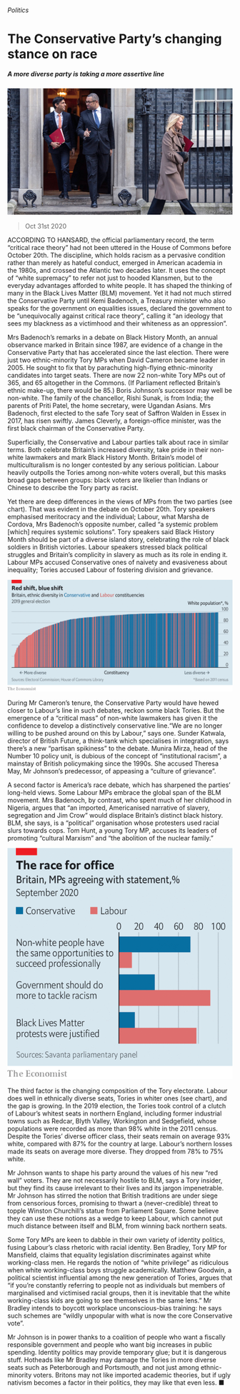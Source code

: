 ###### Politics

# The Conservative Party’s changing stance on race 

##### A more diverse party is taking a more assertive line 

![image](images/20201031_BRP004_0.jpg) 

> Oct 31st 2020 

ACCORDING TO HANSARD, the official parliamentary record, the term “critical race theory” had not been uttered in the House of Commons before October 20th. The discipline, which holds racism as a pervasive condition rather than merely as hateful conduct, emerged in American academia in the 1980s, and crossed the Atlantic two decades later. It uses the concept of “white supremacy” to refer not just to hooded Klansmen, but to the everyday advantages afforded to white people. It has shaped the thinking of many in the Black Lives Matter (BLM) movement. Yet it had not much stirred the Conservative Party until Kemi Badenoch, a Treasury minister who also speaks for the government on equalities issues, declared the government to be “unequivocally against critical race theory”, calling it “an ideology that sees my blackness as a victimhood and their whiteness as an oppression”.

Mrs Badenoch’s remarks in a debate on Black History Month, an annual observance marked in Britain since 1987, are evidence of a change in the Conservative Party that has accelerated since the last election. There were just two ethnic-minority Tory MPs when David Cameron became leader in 2005. He sought to fix that by parachuting high-flying ethnic-minority candidates into target seats. There are now 22 non-white Tory MPs out of 365, and 65 altogether in the Commons. (If Parliament reflected Britain’s ethnic make-up, there would be 85.) Boris Johnson’s successor may well be non-white. The family of the chancellor, Rishi Sunak, is from India; the parents of Priti Patel, the home secretary, were Ugandan Asians. Mrs Badenoch, first elected to the safe Tory seat of Saffron Walden in Essex in 2017, has risen swiftly. James Cleverly, a foreign-office minister, was the first black chairman of the Conservative Party.


Superficially, the Conservative and Labour parties talk about race in similar terms. Both celebrate Britain’s increased diversity, take pride in their non-white lawmakers and mark Black History Month. Britain’s model of multiculturalism is no longer contested by any serious politician. Labour heavily outpolls the Tories among non-white voters overall, but this masks broad gaps between groups: black voters are likelier than Indians or Chinese to describe the Tory party as racist.

Yet there are deep differences in the views of MPs from the two parties (see chart). That was evident in the debate on October 20th. Tory speakers emphasised meritocracy and the individual; Labour, what Marsha de Cordova, Mrs Badenoch’s opposite number, called “a systemic problem [which] requires systemic solutions”. Tory speakers said Black History Month should be part of a diverse island story, celebrating the role of black soldiers in British victories. Labour speakers stressed black political struggles and Britain’s complicity in slavery as much as its role in ending it. Labour MPs accused Conservative ones of naivety and evasiveness about inequality; Tories accused Labour of fostering division and grievance.

![image](images/20201031_BRC036.png) 


During Mr Cameron’s tenure, the Conservative Party would have hewed closer to Labour’s line in such debates, reckon some black Tories. But the emergence of a “critical mass” of non-white lawmakers has given it the confidence to develop a distinctively conservative line.“We are no longer willing to be pushed around on this by Labour,” says one. Sunder Katwala, director of British Future, a think-tank which specialises in integration, says there’s a new “partisan spikiness” to the debate. Munira Mirza, head of the Number 10 policy unit, is dubious of the concept of “institutional racism”, a mainstay of British policymaking since the 1990s. She accused Theresa May, Mr Johnson’s predecessor, of appeasing a “culture of grievance”.

A second factor is America’s race debate, which has sharpened the parties’ long-held views. Some Labour MPs embrace the global span of the BLM movement. Mrs Badenoch, by contrast, who spent much of her childhood in Nigeria, argues that “an imported, Americanised narrative of slavery, segregation and Jim Crow” would displace Britain’s distinct black history. BLM, she says, is a “political” organisation whose protesters used racial slurs towards cops. Tom Hunt, a young Tory MP, accuses its leaders of promoting “cultural Marxism” and “the abolition of the nuclear family.”

![image](images/20201031_BRC057.png) 


The third factor is the changing composition of the Tory electorate. Labour does well in ethnically diverse seats, Tories in whiter ones (see chart), and the gap is growing. In the 2019 election, the Tories took control of a clutch of Labour’s whitest seats in northern England, including former industrial towns such as Redcar, Blyth Valley, Workington and Sedgefield, whose populations were recorded as more than 98% white in the 2011 census. Despite the Tories’ diverse officer class, their seats remain on average 93% white, compared with 87% for the country at large. Labour’s northern losses made its seats on average more diverse. They dropped from 78% to 75% white.

Mr Johnson wants to shape his party around the values of his new “red wall” voters. They are not necessarily hostile to BLM, says a Tory insider, but they find its cause irrelevant to their lives and its jargon impenetrable. Mr Johnson has stirred the notion that British traditions are under siege from censorious forces, promising to thwart a (never-credible) threat to topple Winston Churchill’s statue from Parliament Square. Some believe they can use these notions as a wedge to keep Labour, which cannot put much distance between itself and BLM, from winning back northern seats.

Some Tory MPs are keen to dabble in their own variety of identity politics, fusing Labour’s class rhetoric with racial identity. Ben Bradley, Tory MP for Mansfield, claims that equality legislation discriminates against white working-class men. He regards the notion of “white privilege” as ridiculous when white working-class boys struggle academically. Matthew Goodwin, a political scientist influential among the new generation of Tories, argues that “if you’re constantly referring to people not as individuals but members of marginalised and victimised racial groups, then it is inevitable that the white working-class kids are going to see themselves in the same lens.” Mr Bradley intends to boycott workplace unconscious-bias training: he says such schemes are “wildly unpopular with what is now the core Conservative vote”.

Mr Johnson is in power thanks to a coalition of people who want a fiscally responsible government and people who want big increases in public spending. Identity politics may provide temporary glue; but it is dangerous stuff. Hotheads like Mr Bradley may damage the Tories in more diverse seats such as Peterborough and Portsmouth, and not just among ethnic-minority voters. Britons may not like imported academic theories, but if ugly nativism becomes a factor in their politics, they may like that even less. ■

